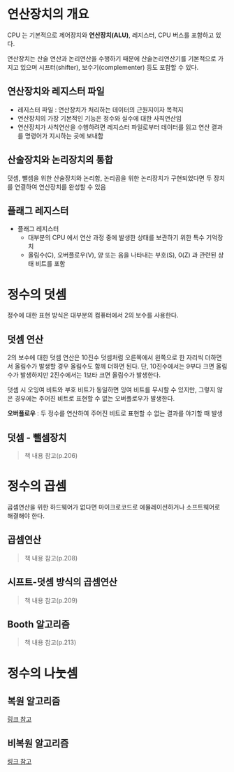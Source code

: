 # 연산장치의 개요

CPU 는 기본적으로 제어장치와 **연산장치(ALU)**, 레지스터, CPU 버스를 포함하고 있다.

연산장치는 산술 연산과 논리연산을 수행하기 때문에 산술논리연산기를 기본적으로 가지고 있으며 시프터(shifter), 보수기(complementer) 등도 포함할 수 있다.

## 연산장치와 레지스터 파일

- 레지스터 파일 : 연산장치가 처리하는 데이터의 근원지이자 목적지
- 연산장치의 가장 기본적인 기능은 정수와 실수에 대한 사칙연산임
- 연산장치가 사칙연산을 수행하려면 레지스터 파일로부터 데이터를 읽고 연산 결과를 명령어가 지시하는 곳에 보내함

## 산술장치와 논리장치의 통합

덧셈, 뺄셈을 위한 산술장치와 논리합, 논리곱을 위한 논리장치가 구현되었다면 두 장치를 연결하여 연산장치를 완성할 수 있음

## 플래그 레지스터

- 플래그 레지스터
  - 대부분의 CPU 에서 연산 과정 중에 발생한 상태를 보관하기 위한 특수 기억장치
  - 올림수(C), 오버플로우(V), 양 또는 음을 나타내는 부호(S), 0(Z) 과 관련된 상태 비트를 포함


# 정수의 덧셈
정수에 대한 표현 방식은 대부분의 컴퓨터에서 2의 보수를 사용한다.

## 덧셈 연산 

2의 보수에 대한 덧셈 연산은 10진수 덧셈처럼 오른쪽에서 왼쪽으로 한 자리씩 더하면서 올림수가 발생할 경우 올림수도 함께 더하면 된다. 단, 10진수에서는 9부다 크면 올림수가 발생하지만 2진수에서는 1보타 크면 올림수가 발생한다.

덧셈 시 오잉여 비트와 부호 비트가 동일하면 잉여 비트를 무시할 수 있지만, 그렇지 않은 경우에는 주어진 비트로 표현할 수 없는 오버플로우가 발생한다.

**오버플로우** : 두 정수를 연산하여 주어진 비트로 표현할 수 없는 결과를 야기할 때 발생

## 덧셈 - 뺄셈장치
> 책 내용 참고(p.206)


# 정수의 곱셈
곱셈연산을 위한 하드웨어가 없다면 마이크로코드로 에뮬레이션하거나 소프트웨어로 해결해야 한다.

## 곱셈연산
> 책 내용 참고(p.208)

## 시프트-덧셈 방식의 곱셈연산
> 책 내용 참고(p.209)

## Booth 알고리즘
> 책 내용 참고(p.213)


# 정수의 나눗셈

## 복원 알고리즘
[링크 참고](https://www.geeksforgeeks.org/restoring-division-algorithm-unsigned-integer/)

## 비복원 알고리즘
[링크 참고](https://www.geeksforgeeks.org/non-restoring-division-unsigned-integer/)